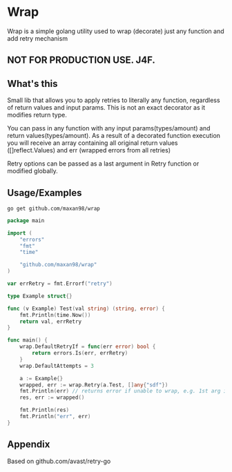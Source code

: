 
# Wrap

Wrap is a simple golang utility used to wrap (decorate) just any function and add retry mechanism


## NOT FOR PRODUCTION USE. J4F.
## What's this

Small lib that allows you to apply retries to literally any function, regardless of return values and input params.
This is not an exact decorator as it modifies return type.

You can pass in any function with any input params(types/amount) and return values(types/amount).
As a result of a decorated function execution you will receive an array containing all original return values ([]reflect.Values) and err (wrapped errors from all retries)

Retry options can be passed as a last argument in Retry function or modified globally.



## Usage/Examples
`go get github.com/maxan98/wrap`
```go
package main

import (
	"errors"
	"fmt"
	"time"

	"github.com/maxan98/wrap"
)

var errRetry = fmt.Errorf("retry")

type Example struct{}

func (v Example) Test(val string) (string, error) {
	fmt.Println(time.Now())
	return val, errRetry
}

func main() {
	wrap.DefaultRetryIf = func(err error) bool {
		return errors.Is(err, errRetry)
	}
	wrap.DefaultAttempts = 3

	a := Example{}
	wrapped, err := wrap.Retry(a.Test, []any{"sdf"})
	fmt.Println(err) // returns error if unable to wrap, e.g. 1st arg is not a func or len(2nd arg) != len(actual func's args)
	res, err := wrapped()

	fmt.Println(res)
	fmt.Println("err", err)
}
```


## Appendix

Based on github.com/avast/retry-go

